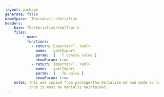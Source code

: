 ```yaml
---
layout: package
generate: false
nameSpace:  ThorsAnvil::Serialize
headers:
    base: ThorSerialize/YamlThor.h
    files:
        - name:
          functions:
            - return: Exporter<T, Yaml>
              name:   yamlExport
              param:  [   T const& value ]
              showParam: true
            - return: Importer<T, Yaml>
              name:   yamlImport
              param:  [   T& value ]
              showParam: true
    notes: This was copied from package/ThorSerialize.md and made to look nice
           thus it must be manially maintained.
---
```

